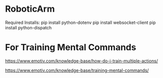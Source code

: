 # RoboticArm

Required Installs:
pip install python-dotenv
pip install websocket-client
pip install python-dispatch

# For Training Mental Commands
https://www.emotiv.com/knowledge-base/how-do-i-train-multiple-actions/

https://www.emotiv.com/knowledge-base/training-mental-commands/